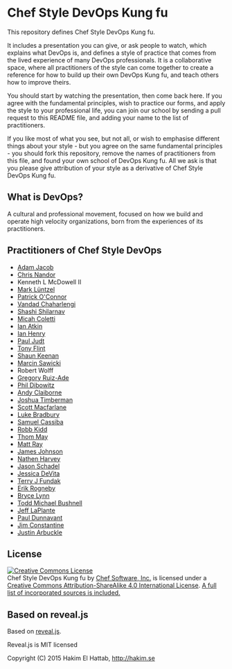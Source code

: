 # Chef Style DevOps Kung fu

This repository defines Chef Style DevOps Kung fu.

It includes a presentation you can give, or ask people to watch, which explains
what DevOps is, and defines a style of practice that comes from the lived
experience of many DevOps professionals. It is a collaborative space, where all
practitioners of the style can come together to create a reference for how to
build up their own DevOps Kung fu, and teach others how to improve theirs.

You should start by watching the presentation, then come back here. If you agree
with the fundamental principles, wish to practice our forms, and apply the style
to your professional life, you can join our school by sending a pull request to
this README file, and adding your name to the list of practitioners.

If you like most of what you see, but not all, or wish to emphasise different
things about your style - but you agree on the same fundamental principles - you
should fork this repository, remove the names of practitioners from this file,
and found your own school of DevOps Kung fu. All we ask is that you please give
attribution of your style as a derivative of Chef Style DevOps Kung fu.

## What is DevOps?

A cultural and professional movement, focused on how we build and operate high
velocity organizations, born from the experiences of its practitioners.

## Practitioners of Chef Style DevOps

* [Adam Jacob](http://chef.io)
* [Chris Nandor](http://pudge.net/)
* Kenneth L McDowell II
* [Mark Lüntzel](https://github.com/luntzel)
* [Patrick O'Connor](http://github.com/dontrebootme)
* [Vandad Chaharlengi](https://github.com/vandadck)
* [Shashi Shilarnav](https://github.com/shashirsa)
* [Micah Coletti](http://ancestry.com)
* [Ian Atkin](https://versal.com)
* [Ian Henry](http://geekblood.com)
* [Paul Judt](http://www.shopatron.com)
* [Tony Flint](http://nefario.us)
* [Shaun Keenan](http://skeenan.net)
* [Marcin Sawicki](https://github.com/odcinek)
* Robert Wolff
* [Gregory Ruiz-Ade](https://github.com/gkra)
* [Phil Dibowitz](http://github.com/jaymzh)
* [Andy Claiborne](http://github.com/veloandy)
* [Joshua Timberman](https://github.com/jtimberman)
* [Scott Macfarlane](https://github.com/smacfarlane)
* [Luke Bradbury](https://github.com/hanskreuger)
* [Samuel Cassiba](http://github.com/scassiba)
* [Robb Kidd](http://github.com/robbkidd)
* [Thom May](https://github.com/thommay)
* [Matt Ray](http://github.com/mattray)
* [James Johnson](http://github.com/jcejohnson)
* [Nathen Harvey](http://github.com/nathenharvey)
* [Jason Schadel](http://github.com/wyrdvans)
* [Jessica DeVita](http://github.com/ubergeekgirl)
* [Terry J Fundak](http://github.com/tjsoftworks)
* [Erik Rogneby](http://github.com/err0)
* [Bryce Lynn](http://github.com/bignastybryce)
* [Todd Michael Bushnell](http://github.com/toddmichael)
* [Jeff LaPlante](http://github.com/jefflaplante)
* [Paul Dunnavant](http://github.com/pdunnavant)
* [Jim Constantine](http://github.com/jaconstantine)
* [Justin Arbuckle](http://github.com/dromologue)


## License

<a rel="license" href="http://creativecommons.org/licenses/by-sa/4.0/"><img alt="Creative Commons License" style="border-width:0" src="https://i.creativecommons.org/l/by-sa/4.0/88x31.png" /></a><br /><span xmlns:dct="http://purl.org/dc/terms/" property="dct:title">Chef Style DevOps Kung fu</span> by <a xmlns:cc="http://creativecommons.org/ns#" href="http://chef.io" property="cc:attributionName" rel="cc:attributionURL">Chef Software, Inc.</a> is licensed under a <a rel="license" href="http://creativecommons.org/licenses/by-sa/4.0/">Creative Commons Attribution-ShareAlike 4.0 International License</a>. <a href="attribution.html">A full list of incorporated sources is included.</a>

## Based on reveal.js

Based on [reveal.js](http://lab.hakim.se/reveal-js).

Reveal.js is MIT licensed

Copyright (C) 2015 Hakim El Hattab, http://hakim.se
